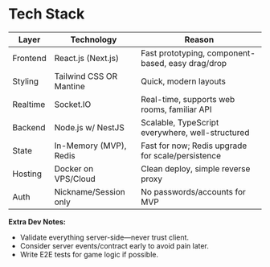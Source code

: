 # Tech Stack

| Layer      | Technology              | Reason                                             |
| ---------- | ----------------------- | -------------------------------------------------- |
| Frontend   | React.js (Next.js)      | Fast prototyping, component-based, easy drag/drop  |
| Styling    | Tailwind CSS OR Mantine | Quick, modern layouts                              |
| Realtime   | Socket.IO               | Real-time, supports web rooms, familiar API        |
| Backend    | Node.js w/ NestJS       | Scalable, TypeScript everywhere, well-structured   |
| State      | In-Memory (MVP), Redis  | Fast for now; Redis upgrade for scale/persistence  |
| Hosting    | Docker on VPS/Cloud     | Clean deploy, simple reverse proxy                 |
| Auth       | Nickname/Session only   | No passwords/accounts for MVP                      |

**Extra Dev Notes:**
- Validate everything server-side—never trust client.
- Consider server events/contract early to avoid pain later.
- Write E2E tests for game logic if possible.
